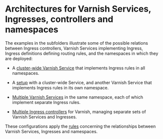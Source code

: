 # Architectures for Varnish Services, Ingresses, controllers and namespaces

The examples in the subfolders illustrate some of the possible
relations between Ingress controllers, Varnish Services implementing
Ingress, Ingress definitions defining routing rules, and the
namespaces in which they are deployed:

* A [cluster-wide Varnish
  Service](/examples/architectures/clusterwide/) that implements
  Ingress rules in all namespaces.

* A [setup](/examples/architectures/cluster-and-ns-wide/) with a
  cluster-wide Service, and another Varnish Service that implements
  Ingress rules in its own namespace.

* [Multiple Varnish
  Services](/examples/architectures/multi-varnish-ns/) in the same
  namespace, each of which implement separate Ingress rules.

* [Multiple Ingress
  controllers](/examples/architectures/multi-controller/) for Varnish,
  managing separate sets of Varnish Services and Ingresses.

These configurations apply the [rules](/docs/ref-svcs-ingresses-ns.md)
concerning the relationships between Varnish Services, Ingresses and
namespaces.
